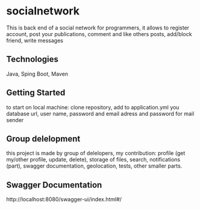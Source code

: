 # socialnetwork

This is back end of a social network for programmers, it allows to register account, post your publications, comment and like others posts, add/block friend, write messages

## Technologies

Java, Sping Boot, Maven

## Getting Started

to start on local machine: clone repository, add to application.yml you database url, user name, password and email adress and password for mail sender

## Group delelopment

this project is made by group of delelopers,
my contribution:
profile (get my/other profile, update, delete),
storage of files,
search,
notifications (part),
swagger documentation,
geolocation,
tests,
other smaller parts.

## Swagger Documentation

http://localhost:8080/swagger-ui/index.html#/

